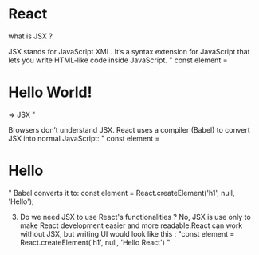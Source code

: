 # React
what is JSX ?

JSX stands for JavaScript XML.
It’s a syntax extension for JavaScript that lets you write HTML-like code inside JavaScript.
" const element = <h1> Hello World! </h1> => JSX "

Browsers don’t understand JSX.
React uses a compiler (Babel) to convert JSX into normal JavaScript: 
" const element = <h1>Hello</h1> "
Babel converts it to:
const element = React.createElement('h1', null, 'Hello');

3. Do we need JSX to use React's functionalities ?
No, JSX is use only to  make React development easier and more readable.React can work without JSX, but writing UI would look like this :  "const element = React.createElement('h1', null, 'Hello React') "




